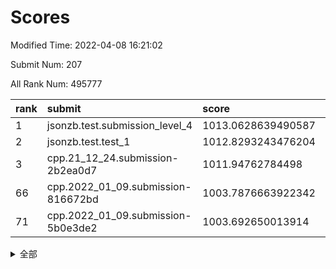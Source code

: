 # Scores

Modified Time: 2022-04-08 16:21:02

Submit Num: 207

All Rank Num: 495777

| rank |               submit               |       score        |       sigma        | pk_num |
| :--- | :--------------------------------- | :----------------- | :----------------- | :----- |
| 1    | jsonzb.test.submission_level_4     | 1013.0628639490587 | 0.8200692396536167 | 9582   |
| 2    | jsonzb.test.test_1                 | 1012.8293243476204 | 0.8144066301981421 | 9579   |
| 3    | cpp.21_12_24.submission-2b2ea0d7   | 1011.94762784498   | 0.7879538525796006 | 9576   |
| 66   | cpp.2022_01_09.submission-816672bd | 1003.7876663922342 | 0.7036141007397212 | 9582   |
| 71   | cpp.2022_01_09.submission-5b0e3de2 | 1003.692650013914  | 0.7289347021653017 | 9574   |


<details>
<summary>全部</summary>

| rank |                 submit                 |       score        |       sigma        | pk_num |
| :--- | :------------------------------------- | :----------------- | :----------------- | :----- |
| 1    | jsonzb.test.submission_level_4         | 1013.0628639490587 | 0.8200692396536167 | 9582   |
| 2    | jsonzb.test.test_1                     | 1012.8293243476204 | 0.8144066301981421 | 9579   |
| 3    | cpp.21_12_24.submission-2b2ea0d7       | 1011.94762784498   | 0.7879538525796006 | 9576   |
| 4    | gobigger.level_3.submission_level_3_30 | 1011.7295464423095 | 0.7723492230106818 | 9579   |
| 5    | gobigger.level_3.submission_level_3_40 | 1011.5701497198179 | 0.7785254353871273 | 9579   |
| 6    | gobigger.level_3.submission_level_3_26 | 1011.471747018301  | 0.7730870368680589 | 9582   |
| 7    | gobigger.level_3.submission_level_3_3  | 1011.4667623203427 | 0.7724343526661747 | 9577   |
| 8    | gobigger.level_3.submission_level_3_9  | 1011.3561317553723 | 0.7774120713471658 | 9583   |
| 9    | gobigger.level_3.submission_level_3_36 | 1011.2283272896542 | 0.7859534374540882 | 9582   |
| 10   | gobigger.level_3.submission_level_3_32 | 1011.1288285800864 | 0.7779120386447438 | 9583   |
| 11   | gobigger.level_3.submission_level_3_37 | 1010.98763459139   | 0.7660173049413764 | 9581   |
| 12   | gobigger.level_3.submission_level_3_28 | 1010.9503561462727 | 0.7647490371063166 | 9578   |
| 13   | gobigger.level_3.submission_level_3_10 | 1010.9062492770356 | 0.7454638590103325 | 9582   |
| 14   | gobigger.level_3.submission_level_3_47 | 1010.8393261828685 | 0.7604119516055486 | 9582   |
| 15   | gobigger.level_3.submission_level_3_1  | 1010.7073809973795 | 0.7790822708164399 | 9584   |
| 16   | gobigger.level_3.submission_level_3_27 | 1010.6410568807211 | 0.752619240023159  | 9583   |
| 17   | gobigger.level_3.submission_level_3_2  | 1010.5900372383944 | 0.7638861760553934 | 9577   |
| 18   | gobigger.level_3.submission_level_3_19 | 1010.5712627192333 | 0.7365146240826089 | 9575   |
| 19   | gobigger.level_3.submission_level_3_43 | 1010.5422164377517 | 0.7789170694732596 | 9585   |
| 20   | gobigger.level_3.submission_level_3_0  | 1010.426215933489  | 0.7611329372920317 | 9579   |
| 21   | gobigger.level_3.submission_level_3_33 | 1010.3323328562881 | 0.780408189943707  | 9581   |
| 22   | gobigger.level_3.submission_level_3_38 | 1010.2803558315962 | 0.7310762629234869 | 9582   |
| 23   | gobigger.level_3.submission_level_3_31 | 1010.11284412288   | 0.7817053157381728 | 9588   |
| 24   | gobigger.level_3.submission_level_3_46 | 1010.0708426416422 | 0.7622177963434452 | 9575   |
| 25   | gobigger.level_3.submission_level_3_29 | 1010.0500460723675 | 0.7701483077631524 | 9583   |
| 26   | gobigger.level_3.submission_level_3_7  | 1009.9493385183424 | 0.7545216666217915 | 9578   |
| 27   | gobigger.level_3.submission_level_3_41 | 1009.9402689790799 | 0.7542118850583738 | 9583   |
| 28   | gobigger.level_3.submission_level_3_13 | 1009.9008940349739 | 0.7581486046882072 | 9578   |
| 29   | gobigger.level_3.submission_level_3_39 | 1009.8531527103368 | 0.7598212717416188 | 9581   |
| 30   | gobigger.level_3.submission_level_3_24 | 1009.8414574195756 | 0.7732271745148642 | 9580   |
| 31   | gobigger.level_3.submission_level_3_45 | 1009.7670412031737 | 0.7577850708983879 | 9576   |
| 32   | gobigger.level_3.submission_level_3_23 | 1009.7308125174776 | 0.7709497403991743 | 9575   |
| 33   | gobigger.level_3.submission_level_3_42 | 1009.6909607671654 | 0.757173970829303  | 9584   |
| 34   | gobigger.level_3.submission_level_3_25 | 1009.6374540790162 | 0.7496416994263287 | 9583   |
| 35   | gobigger.level_3.submission_level_3_14 | 1009.6164813678354 | 0.7631141050599224 | 9582   |
| 36   | gobigger.level_3.submission_level_3_22 | 1009.5677665146455 | 0.7712683090545678 | 9574   |
| 37   | gobigger.level_3.submission_level_3_34 | 1009.5490809000913 | 0.7691208701834946 | 9581   |
| 38   | gobigger.level_3.submission_level_3_18 | 1009.5407239544554 | 0.7514331851513815 | 9583   |
| 39   | gobigger.level_3.submission_level_3_16 | 1009.4077793807695 | 0.7483337302624156 | 9580   |
| 40   | gobigger.level_3.submission_level_3_35 | 1009.3470309694162 | 0.7612198400421456 | 9576   |
| 41   | gobigger.level_3.submission_level_3_49 | 1009.2223147697897 | 0.7647863851789592 | 9582   |
| 42   | gobigger.level_3.submission_level_3_21 | 1009.1478686142136 | 0.7659696341817341 | 9578   |
| 43   | gobigger.level_3.submission_level_3_12 | 1009.106426043941  | 0.737511766107945  | 9584   |
| 44   | gobigger.level_3.submission_level_3_15 | 1009.0563120748008 | 0.7500626666099239 | 9576   |
| 45   | gobigger.level_3.submission_level_3_20 | 1008.9664405975027 | 0.7487419038761185 | 9583   |
| 46   | gobigger.level_3.submission_level_3_5  | 1008.8816472173306 | 0.754307491071574  | 9576   |
| 47   | gobigger.level_3.submission_level_3_6  | 1008.8258170781655 | 0.7499286050651212 | 9579   |
| 48   | gobigger.level_3.submission_level_3_4  | 1008.747463877274  | 0.7268637787910819 | 9583   |
| 49   | gobigger.level_3.submission_level_3_48 | 1008.6943401329365 | 0.744270407606022  | 9582   |
| 50   | gobigger.level_3.submission_level_3_17 | 1008.6147802476515 | 0.736044594603876  | 9578   |
| 51   | gobigger.level_3.submission_level_3_44 | 1008.4603882115133 | 0.7437520243098478 | 9580   |
| 52   | gobigger.level_3.submission_level_3_11 | 1007.9821994004822 | 0.730996504915464  | 9578   |
| 53   | gobigger.level_3.submission_level_3_8  | 1007.8680451846257 | 0.7405115337831394 | 9580   |
| 54   | gobigger.level_1.submission_level_1_10 | 1005.4509075012317 | 0.7202148098652912 | 9579   |
| 55   | gobigger.level_1.submission_level_1_28 | 1004.7372888982356 | 0.7281163475713223 | 9576   |
| 56   | gobigger.level_1.submission_level_1_12 | 1004.3793444295578 | 0.7262952264089897 | 9585   |
| 57   | gobigger.level_1.submission_level_1_37 | 1004.3415387094744 | 0.7120433300906033 | 9580   |
| 58   | gobigger.level_1.submission_level_1_16 | 1004.2649966760252 | 0.7072385100655392 | 9577   |
| 59   | gobigger.level_1.submission_level_1_31 | 1004.1810860091795 | 0.7188237881407508 | 9577   |
| 60   | gobigger.level_1.submission_level_1_17 | 1004.0330272733282 | 0.7109627064599827 | 9578   |
| 61   | gobigger.level_1.submission_level_1_43 | 1003.9670406778268 | 0.7113011018714369 | 9581   |
| 62   | gobigger.level_1.submission_level_1_0  | 1003.9570493084974 | 0.723396855759811  | 9577   |
| 63   | gobigger.level_1.submission_level_1_7  | 1003.8708112875203 | 0.721295470196997  | 9574   |
| 64   | gobigger.level_1.submission_level_1_34 | 1003.8321581593364 | 0.7221652039803028 | 9585   |
| 65   | gobigger.level_1.submission_level_1_2  | 1003.8145235364974 | 0.7176298695401692 | 9582   |
| 66   | cpp.2022_01_09.submission-816672bd     | 1003.7876663922342 | 0.7036141007397212 | 9582   |
| 67   | gobigger.level_1.submission_level_1_29 | 1003.780609533856  | 0.7269122626814297 | 9586   |
| 68   | gobigger.level_1.submission_level_1_30 | 1003.7567588749747 | 0.7266329021095502 | 9584   |
| 69   | gobigger.level_1.submission_level_1_23 | 1003.70883396284   | 0.7205963697732181 | 9580   |
| 70   | gobigger.level_1.submission_level_1_48 | 1003.7019471979555 | 0.721906413170142  | 9579   |
| 71   | cpp.2022_01_09.submission-5b0e3de2     | 1003.692650013914  | 0.7289347021653017 | 9574   |
| 72   | gobigger.level_1.submission_level_1_15 | 1003.6869149262365 | 0.7192762498848128 | 9584   |
| 73   | gobigger.level_1.submission_level_1_11 | 1003.6838607153352 | 0.7208015315399764 | 9581   |
| 74   | gobigger.level_1.submission_level_1_22 | 1003.647492096709  | 0.7156661667913841 | 9581   |
| 75   | gobigger.level_1.submission_level_1_32 | 1003.5643933985084 | 0.7214373822049303 | 9582   |
| 76   | gobigger.level_1.submission_level_1_21 | 1003.542253016011  | 0.7155101083913399 | 9575   |
| 77   | gobigger.level_1.submission_level_1_18 | 1003.4302211323203 | 0.7063052561906287 | 9585   |
| 78   | gobigger.level_1.submission_level_1_20 | 1003.3902746231989 | 0.7130866291105624 | 9582   |
| 79   | gobigger.level_1.submission_level_1_26 | 1003.3737234380202 | 0.7250648581741361 | 9583   |
| 80   | gobigger.level_1.submission_level_1_33 | 1003.3297659251416 | 0.7231903708404471 | 9582   |
| 81   | gobigger.level_1.submission_level_1_13 | 1003.2805288883072 | 0.7203769570425301 | 9589   |
| 82   | gobigger.level_1.submission_level_1_4  | 1003.25909863849   | 0.7227652891748191 | 9578   |
| 83   | gobigger.level_1.submission_level_1_8  | 1003.1454726887407 | 0.7041813743392985 | 9576   |
| 84   | gobigger.level_1.submission_level_1_39 | 1003.1208066103964 | 0.7206103255341747 | 9579   |
| 85   | gobigger.level_1.submission_level_1_19 | 1003.0936494283825 | 0.7165828007610253 | 9578   |
| 86   | gobigger.level_1.submission_level_1_45 | 1003.0540058033049 | 0.71902945624119   | 9585   |
| 87   | gobigger.level_1.submission_level_1_6  | 1003.0175151044618 | 0.7030534051531988 | 9577   |
| 88   | gobigger.level_1.submission_level_1_3  | 1002.9576205309269 | 0.7138455511598097 | 9578   |
| 89   | gobigger.level_1.submission_level_1_40 | 1002.9437087423188 | 0.7161149651853805 | 9583   |
| 90   | gobigger.level_1.submission_level_1_25 | 1002.8640268917303 | 0.7091975130543702 | 9582   |
| 91   | gobigger.level_1.submission_level_1_14 | 1002.8474344548009 | 0.7023556218876783 | 9585   |
| 92   | gobigger.level_1.submission_level_1_41 | 1002.8004223509515 | 0.7094384103106685 | 9573   |
| 93   | gobigger.level_1.submission_level_1_1  | 1002.7448451805461 | 0.7177733381206681 | 9582   |
| 94   | gobigger.level_1.submission_level_1_5  | 1002.6390512304827 | 0.7194971932671123 | 9581   |
| 95   | gobigger.level_1.submission_level_1_35 | 1002.478390365013  | 0.7091589343148229 | 9583   |
| 96   | gobigger.level_1.submission_level_1_47 | 1002.3637041146492 | 0.7048287801454958 | 9583   |
| 97   | gobigger.level_1.submission_level_1_46 | 1002.3212621665905 | 0.6925019022828706 | 9581   |
| 98   | gobigger.level_1.submission_level_1_49 | 1002.2805730379724 | 0.7144158381578368 | 9575   |
| 99   | gobigger.level_1.submission_level_1_38 | 1002.2599684060706 | 0.711104842848665  | 9581   |
| 100  | gobigger.level_1.submission_level_1_9  | 1002.1312364368729 | 0.7071889938475784 | 9584   |
| 101  | gobigger.level_1.submission_level_1_44 | 1002.0255626099674 | 0.7061677184162591 | 9582   |
| 102  | gobigger.level_1.submission_level_1_36 | 1001.8880228321124 | 0.7184626885895816 | 9584   |
| 103  | gobigger.level_1.submission_level_1_27 | 1001.851848078508  | 0.7142041430284211 | 9577   |
| 104  | gobigger.level_1.submission_level_1_42 | 1001.7352735634436 | 0.7048961788432189 | 9579   |
| 105  | gobigger.level_1.submission_level_1_24 | 1001.5104693239497 | 0.7138015441422249 | 9578   |
| 106  | gobigger.random.submission_random_22   | 998.0548539240715  | 0.7045566457583534 | 9581   |
| 107  | gobigger.random.submission_random_10   | 997.5377636802133  | 0.7039433435200784 | 9578   |
| 108  | gobigger.random.submission_random_34   | 997.3068292011477  | 0.7119981250443174 | 9584   |
| 109  | gobigger.random.submission_random_49   | 997.2293339774168  | 0.7053296881123472 | 9581   |
| 110  | gobigger.random.submission_random_1    | 997.1093696804221  | 0.7094499467154135 | 9578   |
| 111  | gobigger.random.submission_random_13   | 996.9851718158742  | 0.6971716384222458 | 9580   |
| 112  | gobigger.random.submission_random_20   | 996.9260915157396  | 0.7019737921110677 | 9578   |
| 113  | gobigger.random.submission_random_26   | 996.7918379690323  | 0.7119016390649839 | 9575   |
| 114  | gobigger.random.submission_random_28   | 996.5686368388707  | 0.7006123326514537 | 9576   |
| 115  | gobigger.random.submission_random_41   | 996.536068022687   | 0.7134027513302608 | 9582   |
| 116  | gobigger.random.submission_random_16   | 996.4412822856938  | 0.7132802623063694 | 9581   |
| 117  | gobigger.random.submission_random_11   | 996.4321513698833  | 0.7075233418932011 | 9581   |
| 118  | gobigger.random.submission_random_21   | 996.4040254572024  | 0.7035065332762952 | 9583   |
| 119  | gobigger.random.submission_random_2    | 996.3898348874887  | 0.7097510945369311 | 9581   |
| 120  | gobigger.random.submission_random_29   | 996.355904736495   | 0.7137023720443667 | 9580   |
| 121  | gobigger.random.submission_random_17   | 996.335304167129   | 0.7028059824402144 | 9580   |
| 122  | gobigger.random.submission_random_15   | 996.2418883519314  | 0.7131893329868338 | 9580   |
| 123  | gobigger.random.submission_random_12   | 996.2319054634585  | 0.7131255165689804 | 9579   |
| 124  | gobigger.random.submission_random_3    | 996.1881481806552  | 0.7198018776224671 | 9582   |
| 125  | gobigger.random.submission_random_8    | 996.1818153942743  | 0.7147039413978388 | 9578   |
| 126  | gobigger.random.submission_random_4    | 996.1299157269126  | 0.7049017376257386 | 9577   |
| 127  | gobigger.random.submission_random_42   | 996.0597925616229  | 0.7071218245602383 | 9581   |
| 128  | gobigger.random.submission_random_14   | 996.0407245119708  | 0.706614472849424  | 9581   |
| 129  | gobigger.random.submission_random_44   | 996.0313872889717  | 0.7051398361072819 | 9578   |
| 130  | gobigger.random.submission_random_7    | 996.0019996044858  | 0.7201939421854534 | 9576   |
| 131  | gobigger.random.submission_random_45   | 995.9810104316028  | 0.7190679254583913 | 9579   |
| 132  | gobigger.random.submission_random_40   | 995.8224393964106  | 0.7101915335253137 | 9586   |
| 133  | gobigger.random.submission_random_25   | 995.7874886350942  | 0.7174011393672229 | 9578   |
| 134  | gobigger.random.submission_random_33   | 995.738044104093   | 0.709635141508784  | 9580   |
| 135  | gobigger.random.submission_random_18   | 995.6849453497034  | 0.7157140216293508 | 9581   |
| 136  | gobigger.random.submission_random_39   | 995.6505239856988  | 0.7078236381872277 | 9579   |
| 137  | gobigger.random.submission_random_35   | 995.6086593603119  | 0.698855628843239  | 9582   |
| 138  | gobigger.random.submission_random_36   | 995.4804398958233  | 0.7098979333660153 | 9578   |
| 139  | gobigger.random.submission_random_0    | 995.478697224651   | 0.7081358260271406 | 9583   |
| 140  | gobigger.random.submission_random_23   | 995.391918843734   | 0.7102654910769939 | 9570   |
| 141  | gobigger.random.submission_random_9    | 995.3815324591515  | 0.711693651670248  | 9577   |
| 142  | gobigger.random.submission_random_37   | 995.2871778597364  | 0.7174289231491016 | 9581   |
| 143  | gobigger.random.submission_random_27   | 995.2460304587959  | 0.7155428150419175 | 9581   |
| 144  | gobigger.random.submission_random_46   | 995.1895322004277  | 0.7211662693931905 | 9578   |
| 145  | gobigger.random.submission_random_48   | 995.1391565795149  | 0.7137738782038133 | 9580   |
| 146  | gobigger.random.submission_random_5    | 995.1311536345834  | 0.7061154374885571 | 9587   |
| 147  | gobigger.random.submission_random_6    | 995.0261238539933  | 0.691391688900223  | 9580   |
| 148  | gobigger.random.submission_random_31   | 994.9911830387482  | 0.7255653905387931 | 9580   |
| 149  | gobigger.random.submission_random_24   | 994.9864368171415  | 0.7081068706061872 | 9580   |
| 150  | gobigger.random.submission_random_30   | 994.9268595983503  | 0.7167105398529966 | 9584   |
| 151  | gobigger.random.submission_random_19   | 994.8592437068096  | 0.7263558039061325 | 9579   |
| 152  | gobigger.random.submission_random_32   | 994.8584694064859  | 0.7042627933473906 | 9580   |
| 153  | gobigger.random.submission_random_47   | 994.8454247777289  | 0.7126549895032749 | 9576   |
| 154  | gobigger.random.submission_random_43   | 994.8080930079861  | 0.7142974312072324 | 9578   |
| 155  | gobigger.level_2.submission_level_2_29 | 994.6468639008913  | 0.7346572075368465 | 9575   |
| 156  | gobigger.random.submission_random_38   | 994.5233796240359  | 0.7187486083584743 | 9582   |
| 157  | gobigger.level_2.submission_level_2_20 | 994.340038762132   | 0.730375783155725  | 9582   |
| 158  | gobigger.level_2.submission_level_2_33 | 993.805883949666   | 0.7343644272915877 | 9581   |
| 159  | gobigger.level_2.submission_level_2_18 | 993.6733377161592  | 0.7560921878891862 | 9584   |
| 160  | gobigger.level_2.submission_level_2_12 | 993.6492127766016  | 0.7234216887220497 | 9576   |
| 161  | gobigger.level_2.submission_level_2_44 | 993.5978113569927  | 0.7237787878615037 | 9583   |
| 162  | gobigger.level_2.submission_level_2_13 | 993.5436380296303  | 0.7247059805179579 | 9580   |
| 163  | gobigger.level_2.submission_level_2_47 | 993.5169473345031  | 0.738440158355527  | 9583   |
| 164  | gobigger.level_2.submission_level_2_3  | 993.4758884812475  | 0.736694018631737  | 9578   |
| 165  | gobigger.level_2.submission_level_2_19 | 993.3900309733515  | 0.730037825930989  | 9581   |
| 166  | gobigger.level_2.submission_level_2_11 | 993.3784506193448  | 0.7191855232399914 | 9580   |
| 167  | gobigger.level_2.submission_level_2_43 | 993.3574912176296  | 0.7295346639380579 | 9581   |
| 168  | gobigger.level_2.submission_level_2_42 | 993.2596620000054  | 0.7281785487167942 | 9577   |
| 169  | gobigger.level_2.submission_level_2_25 | 993.0240845998342  | 0.7368986895346563 | 9579   |
| 170  | gobigger.level_2.submission_level_2_10 | 993.0185488838683  | 0.7300998187550485 | 9581   |
| 171  | gobigger.level_2.submission_level_2_32 | 993.0135527277798  | 0.7468583197083929 | 9579   |
| 172  | gobigger.level_2.submission_level_2_39 | 992.9928058939123  | 0.743309860723529  | 9584   |
| 173  | gobigger.level_2.submission_level_2_4  | 992.9839233917776  | 0.7563911505507954 | 9580   |
| 174  | gobigger.level_2.submission_level_2_15 | 992.8437115354367  | 0.7395349157937811 | 9585   |
| 175  | gobigger.level_2.submission_level_2_16 | 992.7602691749821  | 0.7472315368761173 | 9580   |
| 176  | gobigger.level_2.submission_level_2_0  | 992.7594630496101  | 0.7447399043091829 | 9584   |
| 177  | gobigger.level_2.submission_level_2_6  | 992.717289674437   | 0.7411146370421126 | 9575   |
| 178  | gobigger.level_2.submission_level_2_24 | 992.5300835142696  | 0.7523281815882294 | 9585   |
| 179  | gobigger.level_2.submission_level_2_40 | 992.4973265699119  | 0.7450743229711535 | 9584   |
| 180  | gobigger.level_2.submission_level_2_35 | 992.3999882298492  | 0.7371592676336374 | 9581   |
| 181  | gobigger.level_2.submission_level_2_41 | 992.3618203503684  | 0.7293728393240945 | 9580   |
| 182  | gobigger.level_2.submission_level_2_22 | 992.3422401071365  | 0.7499973488493886 | 9579   |
| 183  | gobigger.level_2.submission_level_2_31 | 992.2499994856873  | 0.7594910907840702 | 9582   |
| 184  | gobigger.level_2.submission_level_2_8  | 992.2484233400165  | 0.7587710923624023 | 9576   |
| 185  | gobigger.level_2.submission_level_2_37 | 992.242107483278   | 0.7353766659004528 | 9581   |
| 186  | gobigger.level_2.submission_level_2_14 | 992.1994312627249  | 0.7236490981162377 | 9581   |
| 187  | gobigger.level_2.submission_level_2_9  | 992.1688502027266  | 0.7669276534643423 | 9577   |
| 188  | gobigger.level_2.submission_level_2_23 | 992.1629928022309  | 0.7333532223369974 | 9576   |
| 189  | gobigger.level_2.submission_level_2_1  | 992.104736317885   | 0.7484630421532935 | 9582   |
| 190  | gobigger.level_2.submission_level_2_21 | 991.9803991886145  | 0.7300741460655608 | 9579   |
| 191  | gobigger.level_2.submission_level_2_26 | 991.9671091241156  | 0.724962813007587  | 9585   |
| 192  | gobigger.level_2.submission_level_2_27 | 991.9283394892341  | 0.7321198870795628 | 9584   |
| 193  | gobigger.level_2.submission_level_2_48 | 991.9003682563583  | 0.7450818693076797 | 9578   |
| 194  | gobigger.level_2.submission_level_2_45 | 991.6445668993002  | 0.7566308492624361 | 9582   |
| 195  | gobigger.level_2.submission_level_2_17 | 991.5580437445632  | 0.7462003459262191 | 9578   |
| 196  | gobigger.level_2.submission_level_2_7  | 991.5393687852957  | 0.7761467670557569 | 9583   |
| 197  | gobigger.level_2.submission_level_2_49 | 991.5174089261245  | 0.7510593775058969 | 9578   |
| 198  | gobigger.level_2.submission_level_2_36 | 991.4519249701123  | 0.7531789120505638 | 9581   |
| 199  | gobigger.level_2.submission_level_2_46 | 991.4335836022908  | 0.7416935294471816 | 9578   |
| 200  | gobigger.level_2.submission_level_2_5  | 991.1296215801401  | 0.729250063632421  | 9580   |
| 201  | gobigger.level_2.submission_level_2_34 | 991.016971465576   | 0.7423999609859666 | 9583   |
| 202  | gobigger.level_2.submission_level_2_28 | 990.8301435640476  | 0.7417984693568116 | 9578   |
| 203  | gobigger.level_2.submission_level_2_38 | 990.7884752085216  | 0.7802939537682718 | 9579   |
| 204  | gobigger.level_2.submission_level_2_2  | 990.7263520693614  | 0.7527282812728621 | 9583   |
| 205  | gobigger.level_2.submission_level_2_30 | 990.6070833141756  | 0.7703944029308976 | 9581   |
| 206  | gobigger.none.submission_none_0        | 976.8732713453785  | 1.3367152845572166 | 9581   |
| 207  | gobigger.none.submission_none_1        | 976.6291878553554  | 1.3597474354105614 | 9584   |

</details>